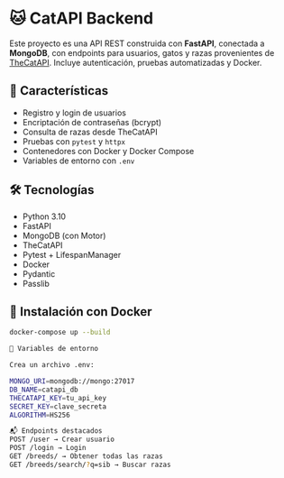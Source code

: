 # 🐱 CatAPI Backend

Este proyecto es una API REST construida con **FastAPI**, conectada a **MongoDB**, con endpoints para usuarios, gatos y razas provenientes de [TheCatAPI](https://thecatapi.com/). Incluye autenticación, pruebas automatizadas y Docker.

## 🚀 Características

- Registro y login de usuarios
- Encriptación de contraseñas (bcrypt)
- Consulta de razas desde TheCatAPI
- Pruebas con `pytest` y `httpx`
- Contenedores con Docker y Docker Compose
- Variables de entorno con `.env`

## 🛠️ Tecnologías

- Python 3.10
- FastAPI
- MongoDB (con Motor)
- TheCatAPI
- Pytest + LifespanManager
- Docker
- Pydantic
- Passlib

## 🐳 Instalación con Docker

```bash
docker-compose up --build

🔐 Variables de entorno

Crea un archivo .env:

MONGO_URI=mongodb://mongo:27017
DB_NAME=catapi_db
THECATAPI_KEY=tu_api_key
SECRET_KEY=clave_secreta
ALGORITHM=HS256

📬 Endpoints destacados
POST /user → Crear usuario
POST /login → Login
GET /breeds/ → Obtener todas las razas
GET /breeds/search/?q=sib → Buscar razas